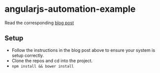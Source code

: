 angularjs-automation-example
============================

Read the corresponding [blog post](http://www.newtriks.com/2013-06-11-automating-angularjs-with-yeoman-grunt-and-bower/)

## Setup

* Follow the instructions in the blog post above to ensure your system is setup correctly.
* Clone the repos and cd into the project.
* `npm install && bower install`
